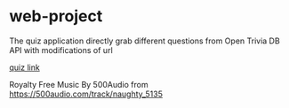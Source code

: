 # web-project
The quiz application directly grab different questions from Open Trivia DB API with modifications of url

[quiz link](https://alphagozero.github.io/web-project/)



Royalty Free Music By 500Audio from https://500audio.com/track/naughty_5135
